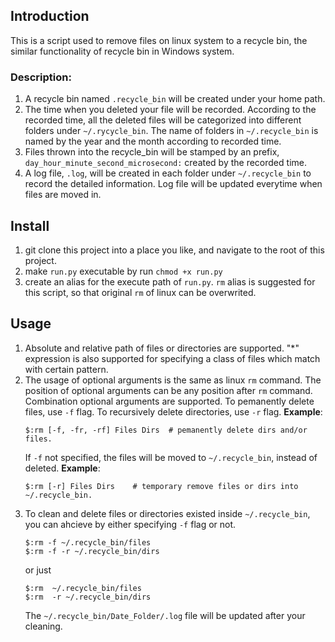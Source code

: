 ## Introduction

This is a script used to remove files on linux system to a recycle bin, the similar functionality of recycle bin in Windows system.

### Description:

1. A recycle bin named `.recycle_bin` will be created under your home path.
2. The time when you deleted your file will be recorded. According to the recorded time, all the deleted files will be categorized into different folders under `~/.rycycle_bin`. The name of folders in `~/.recycle_bin` is named by the year and the month according to recorded time.
3. Files thrown into the recycle_bin will be stamped by an prefix, `day_hour_minute_second_microsecond:` created by the recorded time.
4. A log file, `.log`, will be created in each folder under `~/.recycle_bin` to record the detailed information. Log file will be updated everytime when files are moved in.

## Install

1. git clone this project into a place you like, and navigate to the root of this project.
2. make `run.py` executable by run `chmod +x run.py`
3. create an alias for the execute path of `run.py`. `rm` alias is suggested for this script, so that original `rm` of linux can be overwrited.

## Usage

1. Absolute and relative path of files or directories are supported. "*" expression is also supported for specifying a class of files which match with certain pattern.
2. The usage of optional arguments is the same as linux `rm` command. The position of optional arguments can be any position after `rm` command. Combination optional arguments are supported. To pemanently delete files, use `-f` flag.  To recursively delete directories, use `-r` flag.
   **Example**:
   ```shell
   $:rm [-f, -fr, -rf] Files Dirs  # pemanently delete dirs and/or files.
   ```
   If `-f` not specified, the files will be moved to `~/.recycle_bin`, instead of deleted.
   **Example**:
   ```shell
   $:rm [-r] Files Dirs    # temporary remove files or dirs into ~/.recycle_bin.
   ```
3. To clean and delete files or directories existed inside `~/.recycle_bin`, you can ahcieve by either specifying `-f` flag or not.
   ```shell
   $:rm -f ~/.recycle_bin/files
   $:rm -f -r ~/.recycle_bin/dirs
   ```
   or just
   ```
   $:rm  ~/.recycle_bin/files
   $:rm  -r ~/.recycle_bin/dirs
   ```
   The `~/.recycle_bin/Date_Folder/.log` file will be updated after your cleaning.
